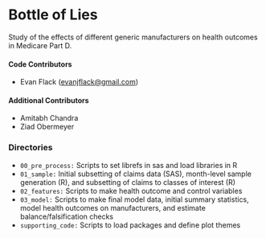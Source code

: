 # Bottle of Lies

Study of the effects of different generic manufacturers on health outcomes in Medicare Part D.

#### Code Contributors
* Evan Flack (evanjflack@gmail.com)

#### Additional Contributors
* Amitabh Chandra
* Ziad Obermeyer

### Directories
* `00_pre_process:` Scripts to set librefs in sas and load libraries in R
* `01_sample:` Initial subsetting of claims data (SAS), month-level sample generation (R), and subsetting of claims to classes of interest (R)
* `02_features:` Scripts to make health outcome and control variables
* `03_model:` Scripts to make final model data, initial summary statistics, model health outcomes on manufacturers, and estimate balance/falsification checks
* `supporting_code:` Scripts to load packages and define plot themes